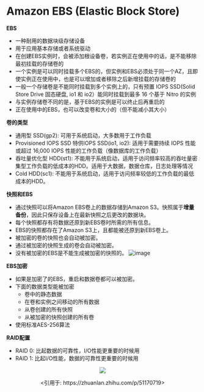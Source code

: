 # Amazon EBS (Elastic Block Store)

**EBS**
* 一种耐用的数据块级存储设备
* 用于应用基本存储或者系统驱动
* 在创建EBS实例时，会被添加根设备卷，若实例正在使用中的话，是不能移除最初挂载的存储卷的
* 一个实例是可以同时挂载多个EBS的，但实例和EBS必须处于同一个AZ，且即使实例正在使用中，也是可以增加或者移除之后新增挂载的存储卷的
* 一般一个存储卷是不能同时挂载到多个实例上的，只有预置 IOPS SSD(Solid Store Drive 固态硬盘, io1 和 io2）能同时挂载到最多 16 个基于 Nitro 的实例
* 与实例存储卷不同的是，基于EBS的实例是可以终止后再重启的
* 正在使用中的EBS，也可以改变卷和大小的（但不能减小其大小）

**卷的类型**
* 通用型 SSD(gp2): 可用于系统启动，大多数用于工作负载 
* Provisioned IOPS SSD 特供IOPS SSD(io1, io2): 适用于需要持续 IOPS 性能或超过 16,000 IOPS 性能的工作负载（像数据库的工作负载）
* 吞吐量优化型 HDD(st1): 不能用于系统启动，适用于访问频率较高的吞吐量密集型工作负载的低成本的HDD。适用于大数据，数据仓库，日志处理等情况
* Cold HDD(sc1): 不能用于系统启动，适用于访问频率较低的工作负载的最低成本的HDD。

**快照和EBS**
* 通过快照可以将Amazon EBS卷上的数据存储到Amazon S3。快照属于**增量备份**，因此只保存设备上在最新快照之后更改的数据块。
* 每个快照都存有将数据还原到新EBS卷时所需的所有信息。
* EBS的快照都存在了Amazon S3上，且都能被还原到新EBS卷上。
* 被加密的卷的快照也会自动被加密。
* 通过被加密的快照生成的卷会自动被加密。
* 没有被加密的EBS是不能生成被加密的快照的。
![image](https://user-images.githubusercontent.com/86281887/136320840-3f7ccaed-fe42-4d63-80e2-12843da3cc05.png)

**EBS加密**
* 如果是加密了的EBS，重启和数据卷都可以被加密。
* 下面的数据类型能被加密
    * 卷中的静态数据
    * 在卷和实例之间移动的所有数据
    * 从卷创建的所有快照
    * 从被加密的快照创建的所有卷
* 使用标准AES-256算法

**RAID配置**
* RAID 0: 比起数据的可靠性，I/O性能更重要的时候用
* RAID 1: 比起I/O性能，数据的可靠性更重要的时候用

<p align="center">
  <img align="center" src="https://user-images.githubusercontent.com/86281887/136324571-ba6327ea-d380-4e12-9f89-100134024f24.png">
</p>
<p align="center">
  <引用于: https://zhuanlan.zhihu.com/p/51170719>
</p>

